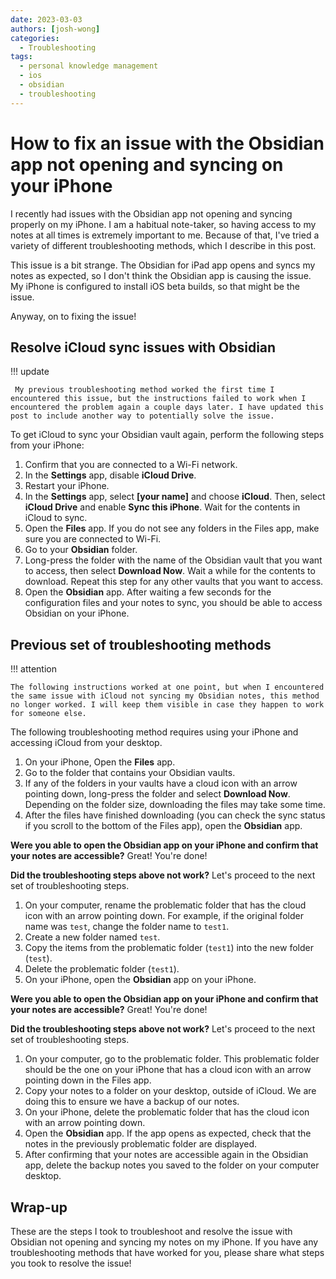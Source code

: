 ```yaml
---
date: 2023-03-03
authors: [josh-wong]
categories:
  - Troubleshooting
tags:
  - personal knowledge management
  - ios
  - obsidian
  - troubleshooting
---
```


# How to fix an issue with the Obsidian app not opening and syncing on your iPhone

I recently had issues with the Obsidian app not opening and syncing properly on my iPhone. I am a habitual note-taker, so having access to my notes at all times is extremely important to me. Because of that, I've tried a variety of different troubleshooting methods, which I describe in this post.

<!-- more -->

This issue is a bit strange. The Obsidian for iPad app opens and syncs my notes as expected, so I don't think the Obsidian app is causing the issue. My iPhone is configured to install iOS beta builds, so that might be the issue.

Anyway, on to fixing the issue!

## Resolve iCloud sync issues with Obsidian

!!! update

     My previous troubleshooting method worked the first time I encountered this issue, but the instructions failed to work when I encountered the problem again a couple days later. I have updated this post to include another way to potentially solve the issue.

To get iCloud to sync your Obsidian vault again, perform the following steps from your iPhone:

1. Confirm that you are connected to a Wi-Fi network.
2. In the **Settings** app, disable **iCloud Drive**.
3. Restart your iPhone.
4. In the **Settings** app, select **[your name]** and choose **iCloud**. Then, select **iCloud Drive** and enable **Sync this iPhone**. Wait for the contents in iCloud to sync.
5. Open the **Files** app. If you do not see any folders in the Files app, make sure you are connected to Wi-Fi.
6. Go to your **Obsidian** folder.
7. Long-press the folder with the name of the Obsidian vault that you want to access, then select **Download Now**. Wait a while for the contents to download. Repeat this step for any other vaults that you want to access.
8. Open the **Obsidian** app. After waiting a few seconds for the configuration files and your notes to sync, you should be able to access Obsidian on your iPhone.

## Previous set of troubleshooting methods

!!! attention

    The following instructions worked at one point, but when I encountered the same issue with iCloud not syncing my Obsidian notes, this method no longer worked. I will keep them visible in case they happen to work for someone else.

The following troubleshooting method requires using your iPhone and accessing iCloud from your desktop.

1. On your iPhone, Open the **Files** app.
2. Go to the folder that contains your Obsidian vaults.
3. If any of the folders in your vaults have a cloud icon with an arrow pointing down, long-press the folder and select **Download Now**. Depending on the folder size, downloading the files may take some time.
4. After the files have finished downloading (you can check the sync status if you scroll to the bottom of the Files app), open the **Obsidian** app.

**Were you able to open the Obsidian app on your iPhone and confirm that your notes are accessible?** Great! You're done!

**Did the troubleshooting steps above not work?** Let's proceed to the next set of troubleshooting steps.

1. On your computer, rename the problematic folder that has the cloud icon with an arrow pointing down. For example, if the original folder name was `test`, change the folder name to `test1`.
2. Create a new folder named `test`.
3. Copy the items from the problematic folder (`test1`) into the new folder (`test`).
4. Delete the problematic folder (`test1`).
5. On your iPhone, open the **Obsidian** app on your iPhone.

**Were you able to open the Obsidian app on your iPhone and confirm that your notes are accessible?** Great! You're done!

**Did the troubleshooting steps above not work?** Let's proceed to the next set of troubleshooting steps.

1. On your computer, go to the problematic folder. This problematic folder should be the one on your iPhone that has a cloud icon with an arrow pointing down in the Files app.
2. Copy your notes to a folder on your desktop, outside of iCloud. We are doing this to ensure we have a backup of our notes.
3. On your iPhone, delete the problematic folder that has the cloud icon with an arrow pointing down.
4. Open the **Obsidian** app. If the app opens as expected, check that the notes in the previously problematic folder are displayed.
5. After confirming that your notes are accessible again in the Obsidian app, delete the backup notes you saved to the folder on your computer desktop.

## Wrap-up

These are the steps I took to troubleshoot and resolve the issue with Obsidian not opening and syncing my notes on my iPhone. If you have any troubleshooting methods that have worked for you, please share what steps you took to resolve the issue!
